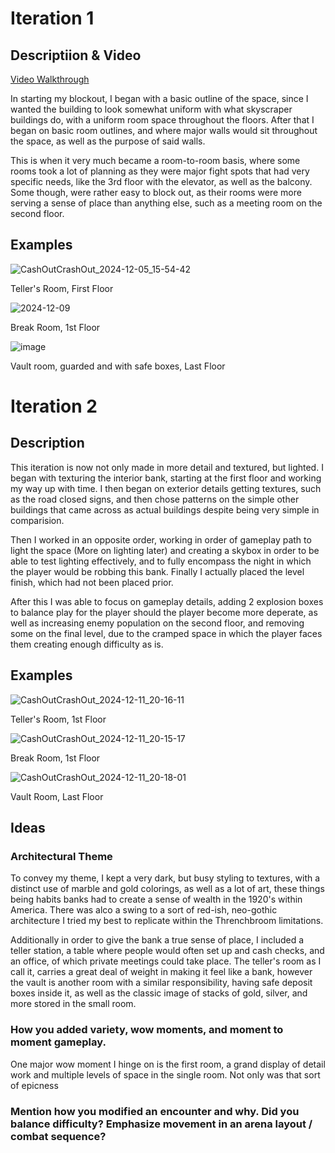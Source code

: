 # Iteration 1

## Descriptiion & Video

[Video Walkthrough](https://youtu.be/wZRGpLUp_tc)

In starting my blockout, I began with a basic outline of the space, since I wanted the building to look somewhat uniform with what skyscraper buildings do, with a uniform room space throughout the floors. After that I began on basic room outlines, and where major walls would sit throughout the space, as well as the purpose of said walls.

This is when it very much became a room-to-room basis, where some rooms took a lot of planning as they were major fight spots that had very specific needs, like the 3rd floor with the elevator, as well as the balcony. Some though, were rather easy to block out, as their rooms were more serving a sense of place than anything else, such as a meeting room on the second floor.

## Examples

![CashOutCrashOut_2024-12-05_15-54-42](https://github.com/user-attachments/assets/1cfec6f1-6606-4d01-853f-6b135caccc2e)

Teller's Room, First Floor

![2024-12-09](https://github.com/user-attachments/assets/7690ccc4-7b68-43dc-ad08-5acae61afb13)

Break Room, 1st Floor

![image](https://github.com/user-attachments/assets/91a33390-5021-4d8f-9172-1b21dcb0d3ef)

Vault room, guarded and with safe boxes, Last Floor

# Iteration 2

## Description

This iteration is now not only made in more detail and textured, but lighted. I began with texturing the interior bank, starting at the first floor and working my way up with time. I then began on exterior details getting textures, such as the road closed signs, and then chose patterns on the simple other buildings that came across as actual buildings despite being very simple in comparision.

Then I worked in an opposite order, working in order of gameplay path to light the space (More on lighting later) and creating a skybox in order to be able to test lighting effectively, and to fully encompass the night in which the player would be robbing this bank. Finally I actually placed the level finish, which had not been placed prior.

After this I was able to focus on gameplay details, adding 2 explosion boxes to balance play for the player should the player become more deperate, as well as increasing enemy population on the second floor, and removing some on the final level, due to the cramped space in which the player faces them creating enough difficulty as is.

## Examples

![CashOutCrashOut_2024-12-11_20-16-11](https://github.com/user-attachments/assets/51db31d2-6472-4f1b-b2db-e4108e3ca00c)

Teller's Room, 1st Floor

![CashOutCrashOut_2024-12-11_20-15-17](https://github.com/user-attachments/assets/a57cf710-5bfb-4968-8b69-7cbabfc270e4)

Break Room, 1st Floor

![CashOutCrashOut_2024-12-11_20-18-01](https://github.com/user-attachments/assets/8c0260ad-dc1f-4663-916e-07aeb0b61f17)

Vault Room, Last Floor

## Ideas

### Architectural Theme

To convey my theme, I kept a very dark, but busy styling to textures, with a distinct use of marble and gold colorings, as well as a lot of art, these things being habits banks had to create a sense of wealth in the 1920's within America. There was alco a swing to a sort of red-ish, neo-gothic architecture I tried my best to replicate within the Threnchbroom limitations.

Additionally in order to give the bank a true sense of place, I included a teller station, a table where people would often set up and cash checks, and an office, of which private meetings could take place. The teller's room as I call it, carries a great deal of weight in making it feel like a bank, however the vault is another room with a similar responsibility, having safe deposit boxes inside it, as well as the classic image of stacks of gold, silver, and more stored in the small room.

### How you added variety, wow moments, and moment to moment gameplay. 

One major wow moment I hinge on is the first room, a grand display of detail work and multiple levels of space in the single room. Not only was that sort of epicness

### Mention how you modified an encounter and why. Did you balance difficulty? Emphasize movement in an arena layout / combat sequence?

